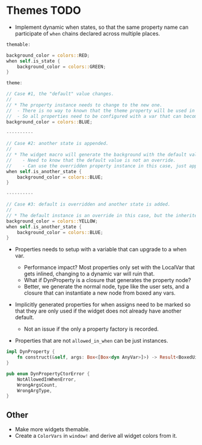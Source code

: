 # Themes TODO

* Implement dynamic when states, so that the same property name can participate of `when` chains declared across
    multiple places.

```rust
themable:

background_color = colors::RED;
when self.is_state {
    background_color = colors::GREEN;
}

theme:

// Case #1, the "default" value changes.
//
// * The property instance needs to change to the new one.
//  - There is no way to known that the theme property will be used in an widget with when.
//  - So all properties need to be configured with a var that can become a when var?
background_color = colors::BLUE;

----------

// Case #2: another state is appended.
//
// * The widget macro will generate the background with the default value + the when condition.
//    - Need to know that the default value is not an override.
//    - Can use the overridden property instance in this case, just append a state.
when self.is_another_state {
    background_color = colors::BLUE;
}

----------

// Case #3: default is overridden and another state is added.
//
// * The default instance is an override in this case, but the inherited `self.is_state` is still valid.
background_color = colors::YELLOW;
when self.is_another_state {
    background_color = colors::BLUE;
}
```

* Properties needs to setup with a variable that can upgrade to a when var.
    - Performance impact? Most properties only set with the LocalVar that gets inlined, changing to a dynamic var will ruin that.
    - What if DynProperty is a closure that generates the property node?
    - Better, we generate the normal node, type like the user sets, and a closure that can instantiate a new node from boxed any vars.

* Implicitly generated properties for when assigns need to be marked so that they are only used if the widget does not already have another default.
    - Not an issue if the only a property factory is recorded.

* Properties that are not `allowed_in_when` can be just instances.

```rust
impl DynProperty {
    fn construct(&self, args: Box<[Box<dyn AnyVar>]>) -> Result<BoxedUiNode, DynPropertyCtorError> { }
}

pub enum DynPropertyCtorError {
    NotAllowedInWhenError,
    WrongArgsCount,
    WrongArgType,
}
```

## Other

* Make more widgets themable.
* Create a `ColorVars` in `window!` and derive all widget colors from it.